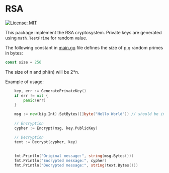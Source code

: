 # RSA

[![License: MIT](https://img.shields.io/badge/License-MIT-yellow.svg)](https://opensource.org/licenses/MIT)

This package implement the RSA cryptosystem. 
Private keys are generated using `math.TestPrime` for random value.

The following constant in [main.go](./main.go) file defines the size of p,q random primes in bytes:
```go
const size = 256
```

The size of n and phi(n) will be 2*n.

Example of usage:
```go
    key, err := GeneratePrivateKey()
    if err != nil {
        panic(err)
    }

    msg := new(big.Int).SetBytes([]byte("Hello World")) // should be in [1...n). Check for bytes count will be enaught.
	
	// Encryption
    cypher := Encrypt(msg, key.PublicKey)

    // Decryption
    text := Decrypt(cypher, key)
	
	
    fmt.Println("Original message:", string(msg.Bytes()))
    fmt.Println("Encrypted message:", cypher)
    fmt.Println("Decrypted message:", string(text.Bytes()))
```
